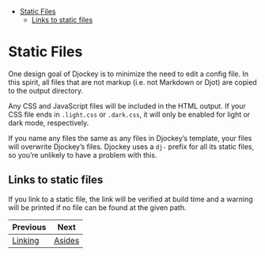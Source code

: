 <!--
  DO NOT EDIT THIS FILE DIRECTLY!
  It is generated by djockey.
-->
- [Static Files](../basics/static_files.md#Static-Files)
  - [Links to static
    files](../basics/static_files.md#Links-to-static-files)

<div id="Static-Files" class="section" id="Static-Files">

# Static Files

One design goal of Djockey is to minimize the need to edit a config
file. In this spirit, all files that are not markup (i.e. not Markdown
or Djot) are copied to the output directory.

Any CSS and JavaScript files will be included in the HTML output. If
your CSS file ends in `.light.css` or `.dark.css`, it will only be
enabled for light or dark mode, respectively.

If you name any files the same as any files in Djockey’s template, your
files will overwrite Djockey’s files. Djockey uses a `dj-` prefix for
all its static files, so you’re unlikely to have a problem with this.

<div id="Links-to-static-files" class="section"
id="Links-to-static-files">

## Links to static files

If you link to a static file, the link will be verified at build time
and a warning will be printed if no file can be found at the given path.

</div>

</div>


| Previous | Next |
| - | - |
| [Linking](../basics/linking.md) | [Asides](../basics/asides.md) |